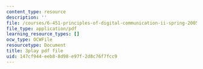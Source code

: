 ```yaml
---
content_type: resource
description: ''
file: /courses/6-451-principles-of-digital-communication-ii-spring-2005/147cf944eeb88d98e97f2d8c76f7fcc9_8HvTaOrTokc.pdf
file_type: application/pdf
learning_resource_types: []
ocw_type: OCWFile
resourcetype: Document
title: 3play pdf file
uid: 147cf944-eeb8-8d98-e97f-2d8c76f7fcc9
---
```

